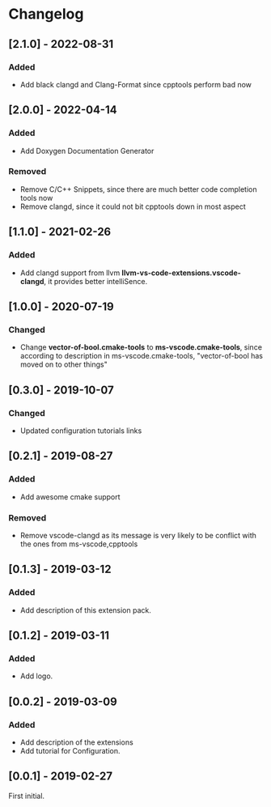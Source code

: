 <!-- Check [Keep a Changelog](http://keepachangelog.com/) for recommendations on how to structure this file. -->

# Changelog


## [2.1.0] - 2022-08-31

### Added

- Add black clangd and Clang-Format since cpptools perform bad now

## [2.0.0] - 2022-04-14

### Added

- Add Doxygen Documentation Generator

### Removed

- Remove C/C++ Snippets, since there are much better code completion tools now
- Remove clangd, since it could not bit cpptools down in most aspect

## [1.1.0] - 2021-02-26

### Added

- Add clangd support from llvm **llvm-vs-code-extensions.vscode-clangd**, it provides better intelliSence.

## [1.0.0] - 2020-07-19

### Changed

- Change **vector-of-bool.cmake-tools** to **ms-vscode.cmake-tools**, since according to description in ms-vscode.cmake-tools, "vector-of-bool has moved on to other things"

## [0.3.0] - 2019-10-07

### Changed

- Updated configuration tutorials links

## [0.2.1] - 2019-08-27

### Added

- Add awesome cmake support

### Removed

- Remove vscode-clangd as its message is very likely to be conflict with the
  ones from ms-vscode,cpptools

## [0.1.3] - 2019-03-12

### Added

- Add description of this extension pack.

## [0.1.2] - 2019-03-11

### Added

- Add logo.

## [0.0.2] - 2019-03-09

### Added

- Add description of the extensions
- Add tutorial for Configuration.

## [0.0.1] - 2019-02-27

First initial.